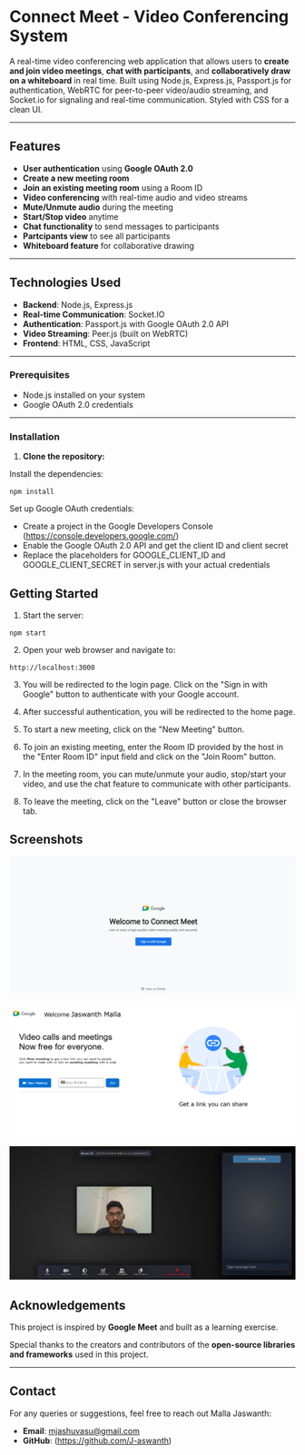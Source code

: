# Connect Meet - Video Conferencing System

A real-time video conferencing web application that allows users to **create and join video meetings**, **chat with participants**, and **collaboratively draw on a whiteboard** in real time. Built using Node.js, Express.js, Passport.js for authentication, WebRTC for peer-to-peer video/audio streaming, and Socket.io for signaling and real-time communication. Styled with CSS for a clean UI.

---

##  Features
- **User authentication** using **Google OAuth 2.0**
- **Create a new meeting room**
- **Join an existing meeting room** using a Room ID
- **Video conferencing** with real-time audio and video streams
- **Mute/Unmute audio** during the meeting
- **Start/Stop video** anytime
- **Chat functionality** to send messages to participants
- **Partcipants view** to see all participants 
- **Whiteboard feature** for collaborative drawing

---

## Technologies Used
- **Backend**: Node.js, Express.js
- **Real-time Communication**: Socket.IO
- **Authentication**: Passport.js with Google OAuth 2.0 API
- **Video Streaming**: Peer.js (built on WebRTC)
- **Frontend**: HTML, CSS, JavaScript

---



### Prerequisites
- Node.js installed on your system
- Google OAuth 2.0 credentials

---

### Installation

1. **Clone the repository:**
 
Install the dependencies:
```
npm install
```

Set up Google OAuth credentials:
- Create a project in the Google Developers Console (https://console.developers.google.com/)
- Enable the Google OAuth 2.0 API and get the client ID and client secret
- Replace the placeholders for GOOGLE_CLIENT_ID and GOOGLE_CLIENT_SECRET in server.js with your actual credentials

##  Getting Started

1. Start the server:
```
npm start
```

2. Open your web browser and navigate to:
```
http://localhost:3000
```

3. You will be redirected to the login page. Click on the "Sign in with Google" button to authenticate with your Google account.

4. After successful authentication, you will be redirected to the home page.

5. To start a new meeting, click on the "New Meeting" button.

6. To join an existing meeting, enter the Room ID provided by the host in the "Enter Room ID" input field and click on the "Join Room" button.

7. In the meeting room, you can mute/unmute your audio, stop/start your video, and use the chat feature to communicate with other participants.

8. To leave the meeting, click on the "Leave" button or close the browser tab.

## Screenshots

![Home Page](./app_overview/2.png)

![Home Page](./app_overview/1.png)

![Home Page](./app_overview/3.png)

## Acknowledgements
This project is inspired by **Google Meet** and built as a learning exercise.  

Special thanks to the creators and contributors of the **open-source libraries and frameworks** used in this project.  

---

## Contact
For any queries or suggestions, feel free to reach out Malla Jaswanth:  

- **Email**: mjashuvasu@gmail.com
- **GitHub**: (https://github.com/J-aswanth)
